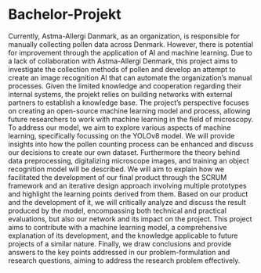 # Bachelor-Projekt
Currently, Astma-Allergi Danmark, as an organization, is responsible for manually collecting pollen data across Denmark. However, there is potential for improvement through the application of AI and machine learning. Due to a lack of collaboration with Astma-Allergi Denmark, this project aims to investigate the collection methods of pollen and develop an attempt to create an image recognition AI that can automate the organization’s manual processes. Given the limited knowledge and cooperation regarding their internal systems, the projekt relies on building networks with external partners to establish a knowledge base. The project’s perspective focuses on creating an open-source machine learning model and process, allowing future researchers to work with machine learning in the field of microscopy. To address our model, we aim to explore various aspects of machine learning, specifically focussing on the YOLOv8 model. We will provide insights into how the pollen counting process can be enhanced and discuss our decisions to create our own dataset. Furthermore the theory behind data preprocessing, digitalizing microscope images, and training an object recognition model will be described. We will aim to explain how we facilitated the development of our final product through the SCRUM framework and an iterative design approach involving multiple prototypes and highlight the learning points derived from them. Based on our product and the development of it, we will critically analyze and discuss the result produced by the model, encompassing both technical and practical evaluations, but also our network and its impact on the project. This project aims to contribute with a machine learning model, a comprehensive explanation of its development, and the knowledge applicable to future projects of a similar nature. Finally, we draw conclusions and provide answers to the key points addressed in our problem-formulation and research questions, aiming to address the research problem effectively.
